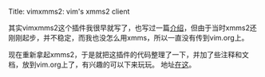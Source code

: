 Title: vimxmms2: vim's xmms2 client

其实vimxmms2这个插件我很早就写了，也写过一篇[介绍][1]，但由于当时xmms2还刚刚起步，并不稳定，而我也没怎么用xmms，所以一直没有传到vim.org上。

现在重新拿起xmms2，于是就把这插件的代码整理了一下，并加了些注释和文档，放到vim.org上了，有兴趣的可以下来玩玩。 地址[在这][2]。 

   [1]: http://blog.chinaunix.net/u/8132/showart_231863.html
   [2]: http://www.vim.org/scripts/script.php?script_id=2363

